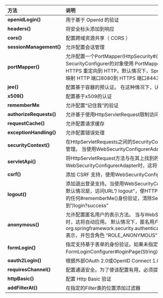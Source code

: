 | **方法** | **说明** |
| :--- | :--- |
| **openidLogin\(\)** | 用于基于 OpenId 的验证 |
| **headers\(\)** | 将安全标头添加到响应 |
| **cors\(\)** | 配置跨域资源共享（ CORS ） |
| **sessionManagement\(\)** | 允许配置会话管理 |
| **portMapper\(\)** | 允许配置一个PortMapper\(HttpSecurity\#\(getSharedObject\(class\)\)\)，其他提供SecurityConfigurer的对象使用 PortMapper 从 HTTP 重定向到 HTTPS 或者从 HTTPS 重定向到 HTTP。默认情况下，Spring Security使用一个PortMapperImpl映射 HTTP 端口8080到 HTTPS 端口8443，HTTP 端口80到 HTTPS 端口443 |
| **jee\(\)** | 配置基于容器的预认证。 在这种情况下，认证由Servlet容器管理 |
| **x509\(\)** | 配置基于x509的认证 |
| **rememberMe** | 允许配置“记住我”的验证 |
| **authorizeRequests\(\)** | 允许基于使用HttpServletRequest限制访问 |
| **requestCache\(\)** | 允许配置请求缓存 |
| **exceptionHandling\(\)** | 允许配置错误处理 |
| **securityContext\(\)** | 在HttpServletRequests之间的SecurityContextHolder上设置SecurityContext的管理。 当使用WebSecurityConfigurerAdapter时，这将自动应用 |
| **servletApi\(\)** | 将HttpServletRequest方法与在其上找到的值集成到SecurityContext中。 当使用WebSecurityConfigurerAdapter时，这将自动应用 |
| **csrf\(\)** | 添加 CSRF 支持，使用WebSecurityConfigurerAdapter时，默认启用 |
| **logout\(\)** | 添加退出登录支持。当使用WebSecurityConfigurerAdapter时，这将自动应用。默认情况是，访问URL”/ logout”，使HTTP Session无效来清除用户，清除已配置的任何\#rememberMe\(\)身份验证，清除SecurityContextHolder，然后重定向到”/login?success” |
| **anonymous\(\)** | 允许配置匿名用户的表示方法。 当与WebSecurityConfigurerAdapter结合使用时，这将自动应用。 默认情况下，匿名用户将使用org.springframework.security.authentication.AnonymousAuthenticationToken表示，并包含角色 “ROLE\_ANONYMOUS” |
| **formLogin\(\)** | 指定支持基于表单的身份验证。如果未指定FormLoginConfigurer\#loginPage\(String\)，则将生成默认登录页面 |
| **oauth2Login\(\)** | 根据外部OAuth 2.0或OpenID Connect 1.0提供程序配置身份验证 |
| **requiresChannel\(\)** | 配置通道安全。为了使该配置有用，必须提供至少一个到所需信道的映射 |
| **httpBasic\(\)** | 配置 Http Basic 验证 |
| **addFilterAt\(\)** | 在指定的Filter类的位置添加过滤器 |



